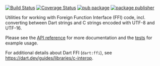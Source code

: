 [![Build Status](https://github.com/dart-lang/native/actions/workflows/ffi.yaml/badge.svg)](https://github.com/dart-lang/native/actions/workflows/ffi.yaml)
[![Coverage Status](https://coveralls.io/repos/github/dart-lang/native/badge.svg?branch=main)](https://coveralls.io/github/dart-lang/native?branch=main)
[![pub package](https://img.shields.io/pub/v/ffi.svg)](https://pub.dev/packages/ffi)
[![package publisher](https://img.shields.io/pub/publisher/ffi.svg)](https://pub.dev/packages/ffi/publisher)

Utilities for working with Foreign Function Interface (FFI) code, incl.
converting between Dart strings and C strings encoded with UTF-8 and UTF-16.

Please see the [API reference](https://pub.dev/documentation/ffi/latest/ffi/ffi-library.html) for more documentation and the [tests](https://github.com/dart-lang/native/tree/main/pkgs/ffi/test) for example usage. 

For additional details about Dart FFI (`dart:ffi`), see
https://dart.dev/guides/libraries/c-interop.
